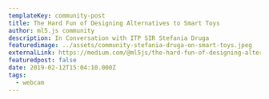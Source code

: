 ```yaml
---
templateKey: community-post
title: The Hard Fun of Designing Alternatives to Smart Toys
author: ml5.js community
description: In Conversation with ITP SIR Stefania Druga
featuredimage: ../assets/community-stefania-druga-on-smart-toys.jpeg
externalLink: https://medium.com/@ml5js/the-hard-fun-of-designing-alternatives-to-smart-toys-dd72da1c6de8
featuredpost: false
date: 2019-02-12T15:04:10.000Z
tags:
  - webcam
---
```

